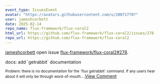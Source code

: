 ```yaml
---
event_type: IssuesEvent
avatar: "https://avatars.githubusercontent.com/u/20071770?"
user: jameshcorbett
date: 2025-02-14
repo_name: flux-framework/flux-coral2
html_url: https://github.com/flux-framework/flux-coral2/issues/278
repo_url: https://github.com/flux-framework/flux-coral2
---
```


<a href='https://github.com/jameshcorbett' target='_blank'>jameshcorbett</a> open issue <a href='https://github.com/flux-framework/flux-coral2/issues/278' target='_blank'>flux-framework/flux-coral2#278</a>.

<p>docs: add `getrabbit` documentation</p><small>Problem: there is no documentation for the `flux getrabbit` command. If any users hear about it will only be through word-of-mouth....</small><a href='https://github.com/flux-framework/flux-coral2/issues/278' target='_blank'>View Comment</a>